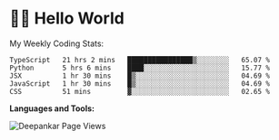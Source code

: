 # 👋🏽 Hello World 

<!--![Deepankar's github stats](https://github-readme-stats.vercel.app/api?username=Deep-Codes&count_private=true&show_icons=true&theme=radical)-->
My Weekly Coding Stats:

<!--START_SECTION:waka-->
```text
TypeScript   21 hrs 2 mins   ████████████████▒░░░░░░░░   65.07 % 
Python       5 hrs 6 mins    ████░░░░░░░░░░░░░░░░░░░░░   15.77 % 
JSX          1 hr 30 mins    █▒░░░░░░░░░░░░░░░░░░░░░░░   04.69 % 
JavaScript   1 hr 30 mins    █▒░░░░░░░░░░░░░░░░░░░░░░░   04.69 % 
CSS          51 mins         ▓░░░░░░░░░░░░░░░░░░░░░░░░   02.65 % 
```
<!--END_SECTION:waka-->

**Languages and Tools:**



<p align="left"> <img src="https://komarev.com/ghpvc/?username=Deep-Codes&label=Views&color=blue&style=plastic" alt="Deepankar Page Views" /> </p>

